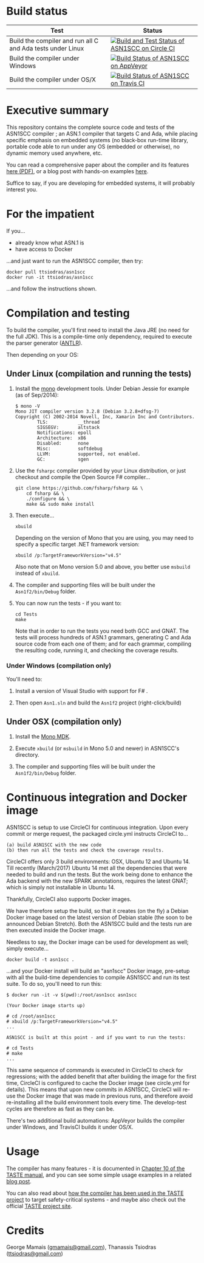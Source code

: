 Build status
============

| Test | Status |
|------|--------|
| Build the compiler and run all C and Ada tests under Linux | [![Build and Test Status of ASN1SCC on Circle CI](https://circleci.com/gh/ttsiodras/asn1scc.svg?&style=shield&circle-token=fcc32f415742887faa6ad69826b1cf25426df086)](https://circleci.com/gh/ttsiodras/asn1scc/tree/master) |
| Build the compiler under Windows | [![Build Status of ASN1SCC on AppVeyor](https://ci.appveyor.com/api/projects/status/github/ttsiodras/asn1scc?branch=master)](https://ci.appveyor.com/project/ttsiodras/asn1scc) |
| Build the compiler under OS/X | [![Build Status of ASN1SCC on Travis CI](https://travis-ci.org/ttsiodras/asn1scc.svg?branch=master)](https://travis-ci.org/ttsiodras/asn1scc?branch=master) |

Executive summary
=================

This repository contains the complete source code and tests of the ASN1SCC
compiler ; an ASN.1 compiler that targets C and Ada, while placing specific
emphasis on embedded systems (no black-box run-time library, portable code
able to run under any OS (embedded or otherwise), no dynamic memory used
anywhere, etc.

You can read a comprehensive paper about the compiler and its features
[here (PDF)](http://web1.see.asso.fr/erts2012/Site/0P2RUC89/7C-4.pdf),
or a blog post with hands-on examples
[here](https://www.thanassis.space/asn1.html).

Suffice to say, if you are developing for embedded systems, it will probably
interest you.

For the impatient
=================

If you...

- already know what ASN.1 is
- have access to Docker

...and just want to run the ASN1SCC compiler, then try:

    docker pull ttsiodras/asn1scc
    docker run -it ttsiodras/asn1scc

...and follow the instructions shown.

Compilation and testing
=======================

To build the compiler, you'll first need to install the Java JRE
(no need for the full JDK). This is a compile-time only dependency,
required to execute the parser generator ([ANTLR](http://www.antlr.org/)).

Then depending on your OS:

## Under Linux (compilation and running the tests)

1. Install the [mono](http://www.mono-project.com) development tools. Under
   Debian Jessie for example (as of Sep/2014):

    ```
    $ mono -V
    Mono JIT compiler version 3.2.8 (Debian 3.2.8+dfsg-7)
    Copyright (C) 2002-2014 Novell, Inc, Xamarin Inc and Contributors.
            TLS:           __thread
            SIGSEGV:       altstack
            Notifications: epoll
            Architecture:  x86
            Disabled:      none
            Misc:          softdebug 
            LLVM:          supported, not enabled.
            GC:            sgen
    ```

2. Use the `fsharpc` compiler provided by your Linux distribution,
   or just checkout and compile the Open Source F# compiler...

    ```
    git clone https://github.com/fsharp/fsharp && \
        cd fsharp && \
        ./configure && \
        make && sudo make install 
    ```

3. Then execute...

    ```
    xbuild
    ```

    Depending on the version of Mono that you are using, you may need to
    specify a specific target .NET framework version:

    ```
    xbuild /p:TargetFrameworkVersion="v4.5"
    ```

    Also note that on Mono version 5.0 and above, you better use `msbuild`
    instead of `xbuild`.

4. The compiler and supporting files will be built under the `Asn1f2/bin/Debug` folder.

5. You can now run the tests - if you want to:

    ```
    cd Tests
    make
    ```

    Note that in order to run the tests you need both GCC and GNAT.
    The tests will process hundreds of ASN.1 grammars, generating C and
    Ada source code from each one of them; and for each grammar, compiling
    the resulting code, running it, and checking the coverage results.

### Under Windows (compilation only)

You'll need to:

1. Install a version of Visual Studio with support for F# .

2. Then open `Asn1.sln` and build the `Asn1f2` project (right-click/build)

## Under OSX (compilation only)

1. Install the [Mono MDK](http://www.mono-project.com).

2. Execute `xbuild` (or `msbuild` in Mono 5.0 and newer) in ASN1SCC's directory.

3. The compiler and supporting files will be built under the `Asn1f2/bin/Debug` folder.

Continuous integration and Docker image
=======================================

ASN1SCC is setup to use CircleCI for continuous integration. Upon every
commit or merge request, the packaged circle.yml instructs CircleCI to...

    (a) build ASN1SCC with the new code
    (b) then run all the tests and check the coverage results.

CircleCI offers only 3 build environments: OSX, Ubuntu 12 and Ubuntu 14.
Till recently (March/2017) Ubuntu 14 met all the dependencies that were
needed to build and run the tests. But the work being done to enhance the
Ada backend with the new SPARK annotations, requires the latest GNAT;
which is simply not installable in Ubuntu 14.

Thankfully, CircleCI also supports Docker images.

We have therefore setup the build, so that it creates (on the fly)
a Debian Docker image based on the latest version of Debian stable
(the soon to be announced Debian Stretch). Both the ASN1SCC build and
the tests run are then executed inside the Docker image.

Needless to say, the Docker image can be used for development as well;
simply execute...

    docker build -t asn1scc .

...and your Docker install will build an "asn1scc" Docker image, pre-setup
with all the build-time dependencies to compile ASN1SCC and run its 
test suite. To do so, you'll need to run this:

    $ docker run -it -v $(pwd):/root/asn1scc asn1scc

    (Your Docker image starts up)

    # cd /root/asn1scc 
    # xbuild /p:TargetFrameworkVersion="v4.5"
    ...

    ASN1SCC is built at this point - and if you want to run the tests:

    # cd Tests
    # make
    ...

This same sequence of commands is executed in CircleCI to check for
regressions; with the added benefit that after building the image for
the first time, CircleCI is configured to cache the Docker image (see
circle.yml for details). This means that upon new commits in ASN1SCC,
CircleCI will re-use the Docker image that was made in previous runs,
and therefore avoid re-installing all the build environment tools every
time. The develop-test cycles are therefore as fast as they can be.

There's two additional build automations: AppVeyor builds the compiler
under Windows, and TravisCI builds it under OS/X.

Usage
=====

The compiler has many features - it is documented in
[Chapter 10 of the TASTE manual](http://download.tuxfamily.org/taste/snapshots/doc/taste-documentation-current.pdf),
and you can see some simple usage examples in a related
[blog post](https://www.thanassis.space/asn1.html).

You can also read about
[how the compiler has been used in the TASTE project](http://www.semantix.gr/assert/)
to target safety-critical systems - and maybe also check out the
official [TASTE project site](http://taste.tuxfamily.org).

Credits
=======
George Mamais (gmamais@gmail.com), Thanassis Tsiodras (ttsiodras@gmail.com)
